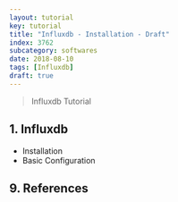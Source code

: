 ```yaml
---
layout: tutorial
key: tutorial
title: "Influxdb - Installation - Draft"
index: 3762
subcategory: softwares
date: 2018-08-10
tags: [Influxdb]
draft: true
---
```


> Influxdb Tutorial

## 1. Influxdb
* Installation
* Basic Configuration


## 9. References
